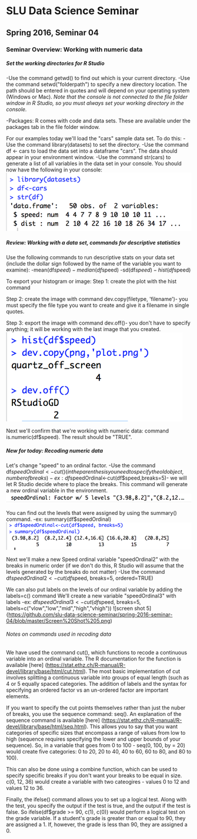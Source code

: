 # SLU Data Science Seminar
## Spring 2016, Seminar 04

### Seminar Overview: Working with numeric data

##### Set the working directories for R Studio
-Use the command getwd() to find out which is your current directory.
-Use the command setwd("folderpath") to specify a new directory location. The path should be entered in quotes and will depend on your operating system (Windows or Mac).
*Note that the console is not connected to the file folder window in R Studio, so you must always set your working directory in the console.*

-Packages: R comes with code and data sets. These are available under the packages tab in the file folder window.

For our examples today we'll load the "cars" sample data set. To do this:
-Use the command library(datasets) to set the directory.
-Use the command df <- cars to load the data set into a dataframe "cars". The data should appear in your environment window.
-Use the command str(cars) to generate a list of all variables in the data set in your console.
You should now have the following in your console:
![screen shot 0](https://github.com/slu-data-science-seminar/spring-2016-seminar-04/blob/master/Screen%20Shot%200.png)

##### Review: Working with a data set, commands for descriptive statistics
Use the following commands to run descriptive stats on your data set (include the dollar sign followed by the name of the variable you want to examine):
-mean(df$speed)
-median(df$speed)
-sd(df$speed)
-hist(df$speed)

To export your histogram or image:
Step 1: create the plot with the hist command

Step 2: create the image with command dev.copy(filetype, 'filename')- you must specify the file type you want to create and give it a filename in single quotes.

Step 3: export the image with command dev.off()- you don't have to specify anything; it will be working with the last image that you created. 
![screen shot 1](https://github.com/slu-data-science-seminar/spring-2016-seminar-04/blob/master/Screen%20Shot%201.png)


Next we'll confirm that we're working with numeric data: command is.numeric(df$speed).
The result should be "TRUE".

##### New for today: Recoding numeric data

Let's change "speed" to an ordinal factor.
-Use the command df$speedOrdinal<-cut() (in the parenthesis you need to specify the old object, number of breaks)
-ex: df$speedOrdinal<-cut(df$speed,breaks=5)- we will let R Studio decide where to place the breaks.
This command will generate a new ordinal variable in the environment. 
![screen shot 2](https://github.com/slu-data-science-seminar/spring-2016-seminar-04/blob/master/Screen%20Shot%202.png)

You can find out the levels that were assigned by using the summary() command.
-ex: summary(df$speedOrdinal) 
![screen shot 3](https://github.com/slu-data-science-seminar/spring-2016-seminar-04/blob/master/Screen%20Shot%203.png)

Next we'll make a new Speed ordinal variable "speedOrdinal2" with the breaks in numeric order (if we don't do this, R Studio will assume that the levels generated by the breaks do not matter) -Use the command df$speedOrdinal2<-cut(df$speed, breaks=5, ordered=TRUE)

We can also put labels on the levels of our ordinal variable by adding the labels=c() command
We'll create a new variable "speedOrdinal3" with labels 
-ex: df$speedOrdinal3<-cut(df$speed, breaks=5, labels=c("vlow","low","mid","high","vhigh")) 
![screen shot 5]{https://github.com/slu-data-science-seminar/spring-2016-seminar-04/blob/master/Screen%20Shot%205.png)

###### Notes on commands used in recoding data

We have used the command cut(), which functions to recode a continuous variable into an ordinal variable. The R documentation for the function is available [here]  (https://stat.ethz.ch/R-manual/R-devel/library/base/html/cut.html). 
The most basic implementation of cut involves splitting a continuous variable into groups of equal length (such as 4 or 5 equally spaced categories. The addition of labels and the syntax for specifying an ordered factor vs an un-ordered factor are important elements.

If you want to specify the cut points themselves rather than just the nuber of breaks, you use the sequence command: seq(). An explanation of the sequence command is available [here] (https://stat.ethz.ch/R-manual/R-devel/library/base/html/seq.html). 
This allows you to say that you want categories of specific sizes that encompass a range of values from low to high (sequence requires specifying the lower and upper bounds of your sequence). So, in a variable that goes from 0 to 100 - seq(0, 100, by = 20) would create five categories: 0 to 20, 20 to 40, 40 to 60, 60 to 80, and 80 to 100). 

This can also be done using a combine function, which can be used to specify specific breaks if you don't want your breaks to be equal in size. c(0, 12, 36) would create a variable with two cateogires - values 0 to 12 and values 12 to 36. 

Finally, the ifelse() command allows you to set up a logical test. Along with the test, you specify the output if the test is true, and the output if the test is false. So ifelse(df$grade >= 90, c(1), c(0)) would perform a logical test on the grade variable. If a student's grade is greater than or equal to 90, they are assigned a 1. If, however, the grade is less than 90, they are assigned a 0.










